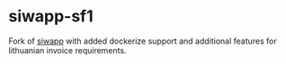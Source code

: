 siwapp-sf1
==========

Fork of [siwapp](https://github.com/siwapp/siwapp-sf1) with added dockerize support and additional features for lithuanian invoice requirements.

